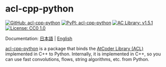 # acl-cpp-python

[![GitHub: acl-cpp-python](https://img.shields.io/badge/GitHub-acl--cpp--python-darkmagenta?logo=GitHub&logoColor=white)](https://github.com/tatyam-prime/acl-cpp-python)
[![PyPI: acl-cpp-python](https://img.shields.io/badge/PyPI-acl--cpp--python-006dad?logo=PyPI&logoColor=white)](https://pypi.org/project/acl-cpp-python/)
[![AC Library: v1.5.1](https://img.shields.io/badge/AC%20Library-v1.5.1-seagreen)](https://github.com/atcoder/ac-library) [![License: CC0 1.0](https://img.shields.io/badge/License-CC0%201.0-darkgoldenrod)](https://creativecommons.org/publicdomain/zero/1.0/)

Documentation: [日本語](https://tatyam-prime.github.io/acl-cpp-python/ja/) | [English](https://tatyam-prime.github.io/acl-cpp-python/en/)

[acl-cpp-python](https://github.com/tatyam-prime/acl-cpp-python/) is a package that binds the [AtCoder Library (ACL)](https://github.com/atcoder/ac-library) implemented in C++ to Python.
Internally, it is implemented in C++, so you can use fast convolutions, flows, string algorithms, etc. from Python.
